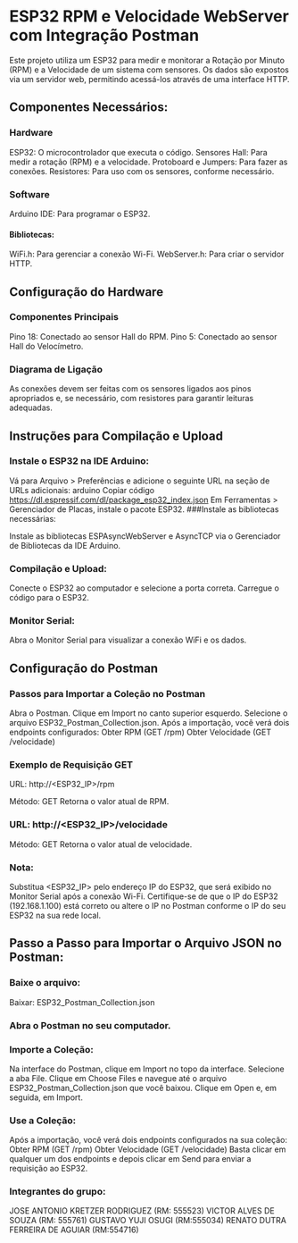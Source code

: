 # ESP32 RPM e Velocidade WebServer com Integração Postman
Este projeto utiliza um ESP32 para medir e monitorar a Rotação por Minuto (RPM) e a Velocidade de um sistema com sensores. Os dados são expostos via um servidor web, permitindo acessá-los através de uma interface HTTP.

## Componentes Necessários:
### Hardware
ESP32: O microcontrolador que executa o código.
Sensores Hall: Para medir a rotação (RPM) e a velocidade.
Protoboard e Jumpers: Para fazer as conexões.
Resistores: Para uso com os sensores, conforme necessário.

### Software
Arduino IDE: Para programar o ESP32.
#### Bibliotecas:
WiFi.h: Para gerenciar a conexão Wi-Fi.
WebServer.h: Para criar o servidor HTTP.

## Configuração do Hardware
### Componentes Principais
Pino 18: Conectado ao sensor Hall do RPM.
Pino 5: Conectado ao sensor Hall do Velocímetro.
### Diagrama de Ligação
As conexões devem ser feitas com os sensores ligados aos pinos apropriados e, se necessário, com resistores para garantir leituras adequadas.

## Instruções para Compilação e Upload
### Instale o ESP32 na IDE Arduino:

Vá para Arquivo > Preferências e adicione o seguinte URL na seção de URLs adicionais:
arduino
Copiar código
https://dl.espressif.com/dl/package_esp32_index.json
Em Ferramentas > Gerenciador de Placas, instale o pacote ESP32.
###Instale as bibliotecas necessárias:

Instale as bibliotecas ESPAsyncWebServer e AsyncTCP via o Gerenciador de Bibliotecas da IDE Arduino.
### Compilação e Upload:

Conecte o ESP32 ao computador e selecione a porta correta.
Carregue o código para o ESP32.
### Monitor Serial:

Abra o Monitor Serial para visualizar a conexão WiFi e os dados.

## Configuração do Postman
### Passos para Importar a Coleção no Postman
Abra o Postman.
Clique em Import no canto superior esquerdo.
Selecione o arquivo ESP32_Postman_Collection.json.
Após a importação, você verá dois endpoints configurados:
Obter RPM (GET /rpm)
Obter Velocidade (GET /velocidade)
### Exemplo de Requisição GET
URL: http://<ESP32_IP>/rpm

Método: GET
Retorna o valor atual de RPM.
### URL: http://<ESP32_IP>/velocidade

Método: GET
Retorna o valor atual de velocidade.
### Nota: 
Substitua  <ESP32_IP>  pelo endereço IP do ESP32, que será exibido no Monitor Serial após a conexão Wi-Fi.
Certifique-se de que o IP do ESP32 (192.168.1.100) está correto ou altere o IP no Postman conforme o IP do seu ESP32 na sua rede local.

## Passo a Passo para Importar o Arquivo JSON no Postman:
### Baixe o arquivo:

Baixar: ESP32_Postman_Collection.json
### Abra o Postman no seu computador.

### Importe a Coleção:

Na interface do Postman, clique em Import no topo da interface.
Selecione a aba File.
Clique em Choose Files e navegue até o arquivo ESP32_Postman_Collection.json que você baixou.
Clique em Open e, em seguida, em Import.
### Use a Coleção:

Após a importação, você verá dois endpoints configurados na sua coleção:
Obter RPM (GET /rpm)
Obter Velocidade (GET /velocidade)
Basta clicar em qualquer um dos endpoints e depois clicar em Send para enviar a requisição ao ESP32.

### Integrantes do grupo:
JOSE ANTONIO KRETZER RODRIGUEZ (RM: 555523)
VICTOR ALVES DE SOUZA (RM: 555761)
GUSTAVO YUJI OSUGI (RM:555034)
RENATO DUTRA FERREIRA DE AGUIAR (RM:554716)


